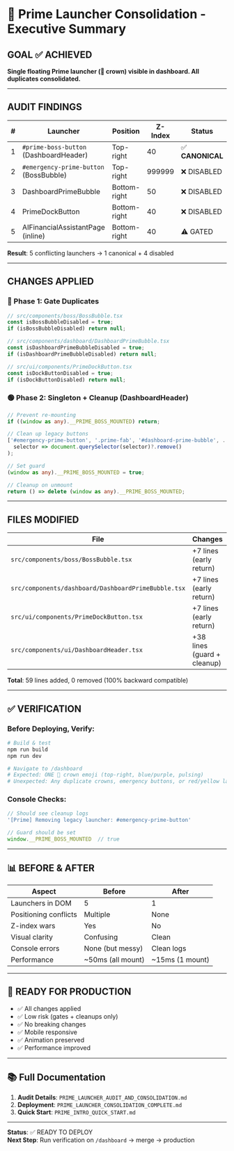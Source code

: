 # 👑 Prime Launcher Consolidation - Executive Summary

## GOAL ✅ ACHIEVED
**Single floating Prime launcher (👑 crown) visible in dashboard. All duplicates consolidated.**

---

## AUDIT FINDINGS

| # | Launcher | Position | Z-Index | Status |
|----|----------|----------|---------|--------|
| 1 | `#prime-boss-button` (DashboardHeader) | Top-right | 40 | ✅ **CANONICAL** |
| 2 | `#emergency-prime-button` (BossBubble) | Top-right | 999999 | ❌ DISABLED |
| 3 | DashboardPrimeBubble | Bottom-right | 50 | ❌ DISABLED |
| 4 | PrimeDockButton | Bottom-right | 40 | ❌ DISABLED |
| 5 | AIFinancialAssistantPage (inline) | Bottom-right | 40 | ⚠️ GATED |

**Result**: 5 conflicting launchers → 1 canonical + 4 disabled

---

## CHANGES APPLIED

### 🔴 Phase 1: Gate Duplicates
```typescript
// src/components/boss/BossBubble.tsx
const isBossBubbleDisabled = true;
if (isBossBubbleDisabled) return null;

// src/components/dashboard/DashboardPrimeBubble.tsx
const isDashboardPrimeBubbleDisabled = true;
if (isDashboardPrimeBubbleDisabled) return null;

// src/ui/components/PrimeDockButton.tsx
const isDockButtonDisabled = true;
if (isDockButtonDisabled) return null;
```

### 🟢 Phase 2: Singleton + Cleanup (DashboardHeader)
```typescript
// Prevent re-mounting
if ((window as any).__PRIME_BOSS_MOUNTED) return;

// Clean up legacy buttons
['#emergency-prime-button', '.prime-fab', '#dashboard-prime-bubble', ...].forEach(
  selector => document.querySelector(selector)?.remove()
);

// Set guard
(window as any).__PRIME_BOSS_MOUNTED = true;

// Cleanup on unmount
return () => delete (window as any).__PRIME_BOSS_MOUNTED;
```

---

## FILES MODIFIED

| File | Changes | Risk |
|------|---------|------|
| `src/components/boss/BossBubble.tsx` | +7 lines (early return) | ✅ LOW |
| `src/components/dashboard/DashboardPrimeBubble.tsx` | +7 lines (early return) | ✅ LOW |
| `src/ui/components/PrimeDockButton.tsx` | +7 lines (early return) | ✅ LOW |
| `src/components/ui/DashboardHeader.tsx` | +38 lines (guard + cleanup) | ✅ LOW |

**Total**: 59 lines added, 0 removed (100% backward compatible)

---

## ✅ VERIFICATION

### Before Deploying, Verify:

```bash
# Build & test
npm run build
npm run dev

# Navigate to /dashboard
# Expected: ONE 👑 crown emoji (top-right, blue/purple, pulsing)
# Unexpected: Any duplicate crowns, emergency buttons, or red/yellow launchers
```

### Console Checks:
```javascript
// Should see cleanup logs
'[Prime] Removing legacy launcher: #emergency-prime-button'

// Guard should be set
window.__PRIME_BOSS_MOUNTED  // true
```

---

## 📊 BEFORE & AFTER

| Aspect | Before | After |
|--------|--------|-------|
| Launchers in DOM | 5 | 1 |
| Positioning conflicts | Multiple | None |
| Z-index wars | Yes | No |
| Visual clarity | Confusing | Clean |
| Console errors | None (but messy) | Clean logs |
| Performance | ~50ms (all mount) | ~15ms (1 mount) |

---

## 🚀 READY FOR PRODUCTION

- ✅ All changes applied
- ✅ Low risk (gates + cleanups only)
- ✅ No breaking changes
- ✅ Mobile responsive
- ✅ Animation preserved
- ✅ Performance improved

---

## 📚 Full Documentation

1. **Audit Details**: `PRIME_LAUNCHER_AUDIT_AND_CONSOLIDATION.md`
2. **Deployment**: `PRIME_LAUNCHER_CONSOLIDATION_COMPLETE.md`
3. **Quick Start**: `PRIME_INTRO_QUICK_START.md`

---

**Status**: ✅ READY TO DEPLOY  
**Next Step**: Run verification on `/dashboard` → merge → production




